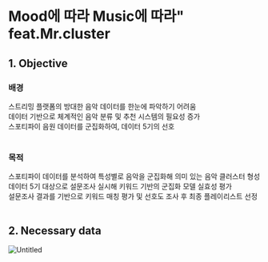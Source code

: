 # Mood에 따라 Music에 따라" feat.Mr.cluster
## 1. Objective
### 배경
스트리밍 플랫폼의 방대한 음악 데이터를 한눈에 파악하기 어려움  
데이터 기반으로 체계적인 음악 분류 및 추천 시스템의 필요성 증가  
스포티파이 음원 데이터를 군집화하여, 데이터 5기의 선호  
<br/>

### 목적
스포티파이 데이터를 분석하여 특성별로 음악을 군집화해 의미 있는 음악 클러스터 형성  
데이터 5기 대상으로 설문조사 실시해 키워드 기반의 군집화 모델 실효성 평가  
설문조사 결과를 기반으로 키워드 매칭 평가 및 선호도 조사 후 최종 플레이리스트 선정  
<br/>

## 2. Necessary data
![Untitled](https://github.com/user-attachments/assets/cd15ccd6-7e67-45d1-b4d5-e75b14d48599)
